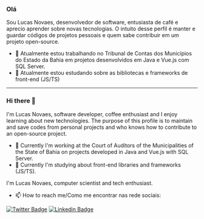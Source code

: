 ### Olá

Sou Lucas Novaes, desenvolvedor de software, entusiasta de café e aprecio aprender sobre novas tecnologias. O intuito desse perfil é manter e guardar códigos de projetos pessoais e quem sabe contribuir em um projeto open-source.

- 🔭 Atualmente estou trabalhando no Tribunal de Contas dos Municípios do Estado da Bahia em projetos desenvolvidos em Java e Vue.js com SQL Server.
- 🌱 Atualmente estou estudando sobre as bibliotecas e frameworks de front-end (JS/TS)

----------------------

### Hi there 👋

I'm Lucas Novaes, software developer, coffee enthusiast and I enjoy learning about new technologies. The purpose of this profile is to maintain and save codes from personal projects and who knows how to contribute to an open-source project.

- 🔭 Currently I'm working at the Court of Auditors of the Municipalities of the State of Bahia on projects developed in Java and Vue.js with SQL Server.
- 🌱 Currently I'm studying about front-end libraries and frameworks (JS/TS).

I'm Lucas Novaes, computer scientist and tech enthusiast.

- 📫 How to reach me/Como me encontrar nas rede sociais:

[![Twitter Badge](https://img.shields.io/badge/-Twitter-1ca0f1?style=flat-square&labelColor=1ca0f1&logo=twitter&logoColor=white&link=https://twitter.com/novaeslucas)](https://twitter.com/novaeslucas)
[![Linkedin Badge](https://img.shields.io/badge/-LinkedIn-blue?style=flat-square&logo=Linkedin&logoColor=white&link=https://www.linkedin.com/in/novaeslucas)](https://www.linkedin.com/in/novaeslucas)


<!--
**novaeslucas/novaeslucas** is a ✨ _special_ ✨ repository because its `README.md` (this file) appears on your GitHub profile.

Here are some ideas to get you started:

- 🔭 I’m currently working on ...
- 🌱 I’m currently learning ...
- 👯 I’m looking to collaborate on ...
- 🤔 I’m looking for help with ...
- 💬 Ask me about ...
- 📫 How to reach me: ...
- 😄 Pronouns: ...
- ⚡ Fun fact: ...
-->
